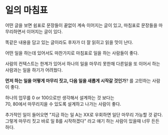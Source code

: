 # 일의 마침표

어떤 글을 보면 쉼표로 문장들이 끝없이 계속 이어지는 글이 있고,
마침표로 문장들을 마무리하면서 이어지는 글이 있다.  

똑같은 내용을 담고 있는 글이라도 후자가 더 잘 읽히고 읽을 맛이 난다.

어떤 일을 하는데 있어서도 마찬가지로 마침표로 일을 하는 사람들이 좋다.

사람의 컨텍스트는 한계가 있어서 하나의 일을 마무리 못한채 다른일을 또 이어서 하는 사람과는 일을 하기가 어려웠다.

**먼저 하는 일을 어떻게 마무리 짓고, 다음 일을 새롭게 시작갈 것인가**? 를 고민하는 사람이 좋다.

하나의 업무를 0 or 100으로만 생각해서 설계하는 것 보다는  
70, 80에서 마무리지을 수 있도록 설계하고 나가는 사람이 좋다.

추가적인 일이 들어오면
"지금 하는 일 A는 XX로 우회하면 일단 마무리 가능할 것 같다.
그렇게 마무리 짓고 바로 일 B를 시작하겠다"
라고 얘기 하는 사람이 있을때 너무 든든하다.
